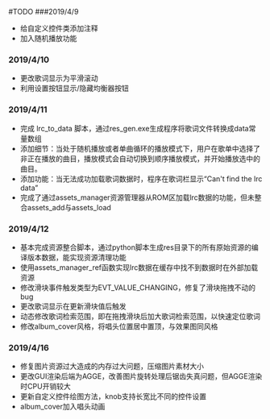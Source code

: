 #TODO
###2019/4/9
+ 给自定义控件类添加注释
+ 加入随机播放功能

### 2019/4/10

+ 更改歌词显示为平滑滚动
+ 利用设置按钮显示/隐藏均衡器按钮

### 2019/4/11

+ 完成 lrc_to_data 脚本，通过res_gen.exe生成程序将歌词文件转换成data常量数组
+ 添加细节：当处于随机播放或者单曲循环的播放模式下，用户在歌单中选择了非正在播放的曲目，播放模式会自动切换到顺序播放模式，并开始播放选中的曲目。
+ 添加功能：当无法成功加载歌词数据时，程序在歌词栏显示“Can't find the lrc data”
+ 完成了通过assets_manager资源管理器从ROM区加载lrc数据的功能，但未整合assets_add与assets_load

### 2019/4/12

+ 基本完成资源整合脚本，通过python脚本生成res目录下的所有原始资源的编译版本数据，能实现资源清理功能
+ 使用assets_manager_ref函数实现lrc数据在缓存中找不到数据时在外部加载资源
+ 修改滑块事件触发类型为EVT_VALUE_CHANGING，修复了滑块拖拽不动的bug
+ 更改歌词显示在更新滑块值后触发
+ 动态修改歌词检索范围，即在拖拽滑块后加大歌词检索范围，以快速定位歌词
+ 修改album_cover风格，将唱头位置居中置顶，与效果图同风格

### 2019/4/16

+ 修复图片资源过大造成的内存过大问题，压缩图片素材大小
+ 更改GUI渲染后端为AGGE，改善图片旋转处理后锯齿失真问题，但AGGE渲染时CPU开销较大
+ 更新自定义控件绘图方法，knob支持长宽比不同的控件设置
+ album_cover加入唱头动画